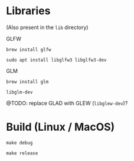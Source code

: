 # Libraries
(Also present in the `lib` directory)

GLFW 

`brew install glfw`

`sudo apt install libglfw3 libglfw3-dev`

GLM

`brew install glm`

`libglm-dev`

@TODO: replace GLAD with GLEW (`libglew-dev`)? 

# Build (Linux / MacOS)

`make debug`

`make release`
